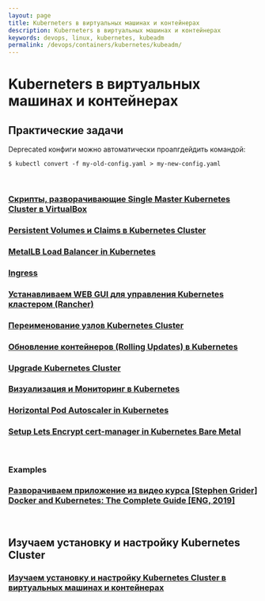 ```yaml
---
layout: page
title: Kuberneters в виртуальных машинах и контейнерах
description: Kuberneters в виртуальных машинах и контейнерах
keywords: devops, linux, kubernetes, kubeadm
permalink: /devops/containers/kubernetes/kubeadm/
---
```


# Kuberneters в виртуальных машинах и контейнерах

## Практические задачи

Deprecated конфиги можно автоматически проапгдейдить командой:

    $ kubectl convert -f my-old-config.yaml > my-new-config.yaml

<br/>

### [Скрипты, разворачивающие Single Master Kubernetes Cluster в VirtualBox](/devops/containers/kubernetes/kubeadm/vagrant-centos7-3-node-kubernetes-cluster/)

### [Persistent Volumes и Claims в Kubernetes Cluster](/devops/containers/kubernetes/kubeadm/persistence/)

### [MetalLB Load Balancer in Kubernetes](/devops/containers/kubernetes/kubeadm/metal-lb/)

### [Ingress](/devops/containers/kubernetes/kubeadm/ingress/)

### [Устанавливаем WEB GUI для управления Kubernetes кластером (Rancher)](/devops/containers/kubernetes/kubeadm/gui/rancher/)

### [Переименование узлов Kubernetes Cluster](/devops/containers/kubernetes/kubeadm/renaming-kubernetes-nodes/)

### [Обновление контейнеров (Rolling Updates) в Kubernetes](/devops/containers/kubernetes/kubeadm/rolling-updates/)

### [Upgrade Kubernetes Cluster](/devops/containers/kubernetes/kubeadm/upgrade-kubernetes-cluster/)

### [Визуализация и Мониторинг в Kubernetes](/devops/containers/kubernetes/kubeadm/monitoring/)

### [Horizontal Pod Autoscaler in Kubernetes](/devops/containers/kubernetes/kubeadm/horizontal-pod-autoscaler/)

### [Setup Lets Encrypt cert-manager in Kubernetes Bare Metal](/devops/containers/kubernetes/kubeadm/lets-encrypt/)

<br/>

### Examples

### [Разворачиваем приложение из видео курса [Stephen Grider] Docker and Kubernetes: The Complete Guide [ENG, 2019]](/devops/containers/kubernetes/kubeadm/grider-multi-pod-app/)

<br/>

## Изучаем установку и настройку Kubernetes Cluster

### [Изучаем установку и настройку Kubernetes Cluster в виртуальных машинах и контейнерах](/devops/containers/kubernetes/kubeadm/setup/)
